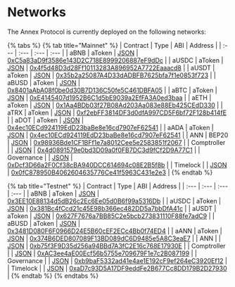 # Networks

The Annex Protocol is currently deployed on the following networks:

{% tabs %}
{% tab title="Mainnet" %}
| Contract | Type | ABI | Address |
| :--- | :--- | :--- | :--- |
| aBNB | aToken | [JSON](https://docs.annex.finance/abi/testnet/aBNB) | [0xC5a83aD9f3586e143D2C718E8999206887eF9dDc](https://bscscan.com/address/0xC5a83aD9f3586e143D2C718E8999206887eF9dDc) |
| aUSDC | aToken | [JSON](https://docs.annex.finance/abi/testnet/aUSDC) | [0x4f5d48D3d28Ff10113283A896952A7722Eaaacd8](https://bscscan.com/address/0x4f5d48D3d28Ff10113283A896952A7722Eaaacd8) |
| aUSDT | aToken | [JSON](https://docs.annex.finance/abi/testnet/aUSDT) | [0x35b2a25087A4D33dADBFB7625bfa7f1e0853f723](https://bscscan.com/address/0x35b2a25087A4D33dADBFB7625bfa7f1e0853f723) |
| aBUSD | aToken | [JSON](https://docs.annex.finance/abi/testnet/aBUSD) | [0x8401aAbA08f0be0d30B7D136C50fe5C461DBFA05](https://bscscan.com/address/0x8401aAbA08f0be0d30B7D136C50fe5C461DBFA05) |
| aBTC | aToken | [JSON](https://docs.annex.finance/abi/testnet/aANN) | [0xE4145407d1952B6C1d5bE9039a2EfFA3A0ed3baa](https://bscscan.com/address/0xE4145407d1952B6C1d5bE9039a2EfFA3A0ed3baa) |
| aETH | aToken | [JSON](https://docs.annex.finance/abi/testnet/aANN) | [0x1Aa4BDb03f27B08Ad203Aa083e88Eb425CEdD330](https://bscscan.com/address/0x1Aa4BDb03f27B08Ad203Aa083e88Eb425CEdD330) |
| aTRX | aToken | [JSON](https://docs.annex.finance/abi/testnet/aANN) | [0xf2ebFF3814DF3d0dfA997CD5F6bf72F128b414fE](https://bscscan.com/address/0xf2ebFF3814DF3d0dfA997CD5F6bf72F128b414fE) |
| aDOT | aToken | [JSON](https://docs.annex.finance/abi/testnet/aANN) | [0x4ec10ECd924119EdD23baBe8e16cd7907eF62541](https://bscscan.com/address/0x4ec10ECd924119EdD23baBe8e16cd7907eF62541) |
| aADA | aToken | [JSON](https://docs.annex.finance/abi/testnet/aANN) | [0x4ec10ECd924119EdD23baBe8e16cd7907eF62541](https://bscscan.com/address/0x4ec10ECd924119EdD23baBe8e16cd7907eF62541) |
| ANN | BEP20 | [JSON](https://docs.annex.finance/abi/testnet/cZRX) | [0x98936Bde1CF1BFf1e7a8012Cee5e2583851f2067](https://bscscan.com/address/0x98936Bde1CF1BFf1e7a8012Cee5e2583851f2067) |
| Comptroller |  | [JSON](https://docs.annex.finance/abi/testnet/Comptroller) | [0x4d0891579e0bd3D09a0f0FB7DC3d9fCf2D9A77C1](https://bscscan.com/address/0x4d0891579e0bd3D09a0f0FB7DC3d9fCf2D9A77C1) |
| Governance |  | [JSON](https://docs.annex.finance/abi/testnet/Governance) | [0xDcf3D66a2F0Cf38cBA940DCC614694c08E2B5f8b](https://bscscan.com/address/0xDcf3D66a2F0Cf38cBA940DCC614694c08E2B5f8b) |
| Timelock |  | [JSON](https://docs.annex.finance/abi/testnet/Timelock) | [0x0fC878950B4062604635776Ce41f5963C431e2e3](https://bscscan.com/address/0x0fC878950B4062604635776Ce41f5963C431e2e3) |
{% endtab %}

{% tab title="Testnet" %}
| Contract | Type | ABI | Address |
| :--- | :--- | :--- | :--- |
| aBNB | aToken | [JSON](https://docs.annex.finance/abi/testnet/aBNB) | [0x3EE10E88134d5dB26c2Ec6Ee05d0B6f99a5316Db](https://testnet.bscscan.com/address/0x3EE10E88134d5dB26c2Ec6Ee05d0B6f99a5316Db) |
| aUSDC | aToken | [JSON](https://docs.annex.finance/abi/testnet/aUSDC) | [0x381Bc4fCcd21c45E98b366ec482DD5a7bbDfA41c](https://testnet.bscscan.com/address/0x381Bc4fCcd21c45E98b366ec482DD5a7bbDfA41c) |
| aUSDT | aToken | [JSON](https://docs.annex.finance/abi/testnet/aUSDT) | [0x627F7676a7BB85C2e5bcb273831110F88fe7adC9](https://testnet.bscscan.com/address/0x627F7676a7BB85C2e5bcb273831110F88fe7adC9) |
| aBUSD | aToken | [JSON](https://docs.annex.finance/abi/testnet/aBUSD) | [0x3481D080F6F0966D24E5B60cEF2ECc4Bb0f74ED4](https://testnet.bscscan.com/address/0x3481D080F6F0966D24E5B60cEF2ECc4Bb0f74ED4) |
| aANN | aToken | [JSON](https://docs.annex.finance/abi/testnet/aANN) | [0x374B6DED807089F13BD089dC6D9485e5A8C3eaE7](https://testnet.bscscan.com/address/0x374B6DED807089F13BD089dC6D9485e5A8C3eaE7) |
| ANN |  | [JSON](https://docs.annex.finance/abi/testnet/cZRX) | [0xb75f3F9D35d256a94BBd7A3fC2E16c768E17930E](https://testnet.bscscan.com/address/0xb75f3F9D35d256a94BBd7A3fC2E16c768E17930E) |
| Comptroller |  | [JSON](https://docs.annex.finance/abi/testnet/Comptroller) | [0xAC3ee4aE00Ecf56b5755e709679F1e7c2B087199](https://testnet.bscscan.com/address/0xAC3ee4aE00Ecf56b5755e709679F1e7c2B087199) |
| Governance |  | [JSON](https://docs.annex.finance/abi/testnet/Governance) | [0xb9baF5332ad41e4ae1E192cF9ef264eC3920Ef12](https://testnet.bscscan.com/address/0xb9baF5332ad41e4ae1E192cF9ef264eC3920Ef12) |
| Timelock |  | [JSON](https://docs.annex.finance/abi/testnet/Timelock) | [0xaD7c93D5A17DF9eddFe2B677Cc8DD179B2D27930](https://testnet.bscscan.com/address/0xaD7c93D5A17DF9eddFe2B677Cc8DD179B2D27930) |
{% endtab %}
{% endtabs %}

